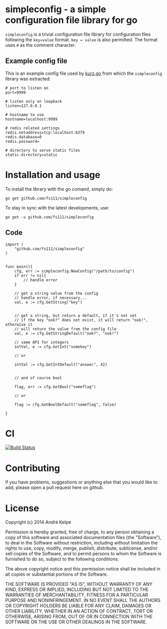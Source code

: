 simpleconfig - a simple configuration file library for go
=========================================================

`simpleconfig` is a trivial configuration file library for configuration files
following the `key=value` format. `key = value` is also permitted.  The format
uses `#` as the comment character. 

Example config file
-------------------

This is an example config file used by
[kurz.go](http://github.com/fs111/kurz.go) from which the `simpleconfig` library
was extracted:

    # port to listen on
    port=9999

    # listen only on loopback
    listen=127.0.0.1

    # hostname to use
    hostname=localhost:9999

    # redis related settings
    redis.netaddress=tcp:localhost:6379
    redis.database=0
    redis.password=

    # directory to serve static files
    static-directory=static


Installation and usage
======================

To install the library with the go comand, simply do:

    go get github.com/fs111/simpleconfig

To stay in sync with the latest developments, use:

    go get -u github.com/fs111/simpleconfig

Code
----

    import (
        "github.com/fs111/simpleconfig"
    )


    func main(){
        cfg, err := simpleconfig.NewConfig("/path/to/config")
        if err != nil{
            // handle error
        }

        // get a string value from the config
        // handle error, if necessary...
        val, e := cfg.GetString("key")


        // get a string, but return a default, if it's not set
        // if the key "ook?" does not exist, it will return "ook!", otherwise it
        // will return the value from the config file
        val, e := cfg.GetStringDefault("ook?", "ook!")

        // same API for integers
        intVal, e := cfg.GetInt("somekey")

        // or

        intVal := cfg.GetIntDefault("answer", 42)


        // and of course bool

        flag, err := cfg.GetBool("someflag")

        // or

        flag := cfg.GetBoolDefault("someflag", false)

    }


CI
==
[![Build Status](https://travis-ci.org/fs111/simpleconfig.png)](https://travis-ci.org/fs111/simpleconfig)


Contributing
============
If you have problems, suggestions or anything else that you would like to add,
please open a pull request here on github.


License
=======
Copyright (c) 2014 André Kelpe

Permission is hereby granted, free of charge, to any person obtaining a copy of
this software and associated documentation files (the "Software"), to deal in
the Software without restriction, including without limitation the rights to
use, copy, modify, merge, publish, distribute, sublicense, and/or sell copies of
the Software, and to permit persons to whom the Software is furnished to do so,
subject to the following conditions:

The above copyright notice and this permission notice shall be included in all
copies or substantial portions of the Software.

THE SOFTWARE IS PROVIDED "AS IS", WITHOUT WARRANTY OF ANY KIND, EXPRESS OR
IMPLIED, INCLUDING BUT NOT LIMITED TO THE WARRANTIES OF MERCHANTABILITY, FITNESS
FOR A PARTICULAR PURPOSE AND NONINFRINGEMENT. IN NO EVENT SHALL THE AUTHORS OR
COPYRIGHT HOLDERS BE LIABLE FOR ANY CLAIM, DAMAGES OR OTHER LIABILITY, WHETHER
IN AN ACTION OF CONTRACT, TORT OR OTHERWISE, ARISING FROM, OUT OF OR IN
CONNECTION WITH THE SOFTWARE OR THE USE OR OTHER DEALINGS IN THE SOFTWARE.
